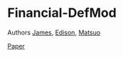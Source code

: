 # Financial-DefMod
Authors
[James](https://www.linkedin.com/in/james-jhirad), 
[Edison](https://scholar.google.com/citations?user=uK_esCgAAAAJ&hl=es), 
[Matsuo](https://scholar.google.co.jp/citations?user=Dy8iau4AAAAJ&hl=en)


[Paper](https://github.com/KobiJames/Financial-DefMod/blob/main/2023_aacl_srw_investopedia_final.pdf)

